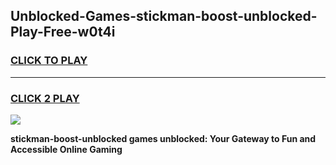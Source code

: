 
## Unblocked-Games-stickman-boost-unblocked-Play-Free-w0t4i
<h3>
<a href="https://premium76.site?title=stickman-boost-unblocked&ref=23A">CLICK TO PLAY</a></h3>
<hr>

<h3>
<a href="https://premium76.site?title=stickman-boost-unblocked&ref=23A">CLICK 2 PLAY</a>
  
</h3>

<a href="https://premium76.site?title=stickman-boost-unblocked&ref=23A"><img src="https://clearcache.store/games.png"></a>


**stickman-boost-unblocked games unblocked: Your Gateway to Fun and Accessible Online Gaming**
